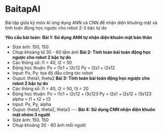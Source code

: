 # BaitapAI
Bài tập giữa kỳ môn AI ứng dụng ANN và CNN để nhận diện khuông mặt và tính toán động học ngược cho robot 2-3 bậc tự do

**Yêu cầu bài toán:**
**Bài 1: Sử dụng ANN tự nhận diện khuôn mặt bản thân**
  - Size ảnh: 150, 150
  - Chụp khoảng từ 30 - 60 tấm ảnh
**Bài 2: Tính toán bài toán động học ngược cho robot 2 bậc tự do**
  - Các thông số: l1 = 40, l2 = 50
  - Động học thuận: Px = l1c1 + l2c12
                    Py = l2s1 + l2s12
  - Input: Px, Py: tọa độ đầu công tác robot
  - Ouput: theta1, theta2
**Bài 3: Tính toán bài toán động học ngược cho robot 2 bậc tự do**
  - Các thông số: l1 = 40, l2 = 50, l3 = 20
  - Động học thuận: Px = l1c1 + l2c12 + l3c123
                    Py = l2s1 + l2s12 + l3s123
                    alpha = t1 + t2 + t3
  - Input: Px, Py, alpha
  - Ouput: theta1, theta2, theta3 ---
**Bài 4: Sử dụng CNN nhận diện khuôn mặt nhóm 3 người**
  - Size ảnh: 150, 150
  - Chụp khoảng 30 - 60 ảnh mỗi người
                    
